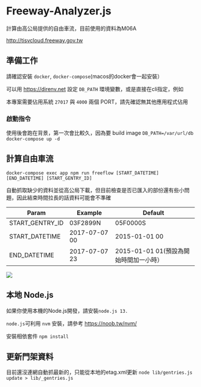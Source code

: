 # Freeway-Analyzer.js

計算由高公局提供的自由車流，目前使用的資料為M06A

<http://tisvcloud.freeway.gov.tw>

## 準備工作
請確認安裝 `docker`, `docker-compose`(macos的docker會一起安裝）

可以用 <https://direnv.net> 設定 `DB_PATH` 環境變數，或是直接在cli指定，例如

本專案需要佔用系統 `27017` 與 `4000` 兩個 PORT，請先確認無其他應用程式佔用

### 啟動指令
使用後會跑在背景，第一次會比較久，因為要 build image
`DB_PATH=/var/url/db docker-compose up -d`


## 計算自由車流
`docker-compose exec app npm run freeflow [START_DATETIME] [END_DATETIME] [START_GENTRY_ID]`

自動抓取缺少的資料並從高公局下載，但目前檢查是否已匯入的部份還有些小問題，因此結束時間拉長的話資料可能會不準確

| Param       | Example             | Default  |
| ------      | ------------------- | ------------ |
| START_GENTRY_ID  | 03F2899N       | 05F0000S |
| START_DATETIME   | 2017-07-07 00  | 2015-01-01 00 |
| END_DATETIME   | 2017-07-07 23    | 2015-01-01 01(預設為開始時間加一小時） |

![](https://i.imgur.com/e0y8acG.png)

## 本地 Node.js
如果你使用本機的Node.js開發，請安裝`node.js 13.`

`node.js`可利用 `nvm` 安裝，請參考 https://noob.tw/nvm/

安裝相依套件
`npm install`

## 更新門架資料

目前還沒連網自動抓最新的，只能從本地的etag.xml更新
`node lib/gentries.js update > lib/_gentries.js`

